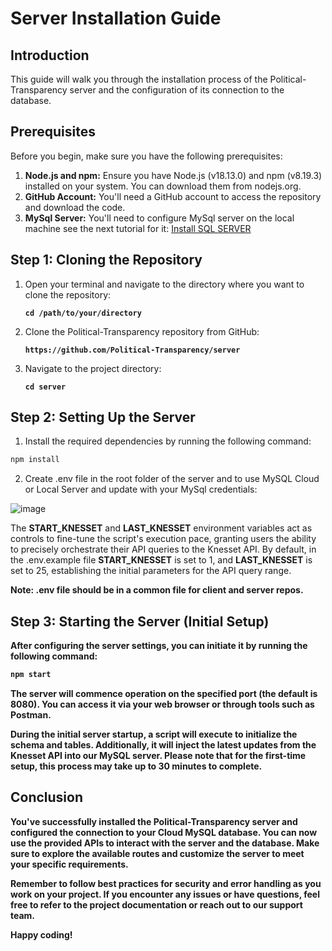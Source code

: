 # Server Installation Guide

## Introduction
This guide will walk you through the installation process of the Political-Transparency server and the configuration of its connection to the database.

## Prerequisites
Before you begin, make sure you have the following prerequisites:

1. **Node.js and npm:** Ensure you have Node.js (v18.13.0) and npm (v8.19.3) installed on your system. You can download them from nodejs.org.
2. **GitHub Account:** You'll need a GitHub account to access the repository and download the code.
3. **MySql Server:** You'll need to configure MySql server on the local machine see the next tutorial for it: [Install SQL SERVER](https://learn.microsoft.com/en-us/sql/linux/sql-server-linux-setup?view=sql-server-ver16)

## Step 1: Cloning the Repository
1. Open your terminal and navigate to the directory where you want to clone the repository:

      **`cd /path/to/your/directory`**

2. Clone the Political-Transparency repository from GitHub:

    **`https://github.com/Political-Transparency/server`**
   
3. Navigate to the project directory:

   **`cd server`**

## Step 2: Setting Up the Server
1. Install the required dependencies by running the following command:

 ```bash
npm install
```

2. Create .env file in the root folder of the server and to use MySQL Cloud or Local Server and update with your MySql credentials:
   
![image](https://github.com/Political-Transparency/server/assets/73185009/d9341117-76c1-416c-8085-e921e48bc6fb)

The **START_KNESSET** and **LAST_KNESSET** environment variables act as controls to fine-tune the script's execution pace, granting users the ability to precisely orchestrate their API queries to the Knesset API. By default, in the .env.example file **START_KNESSET** is set to 1, and **LAST_KNESSET** is set to 25, establishing the initial parameters for the API query range.

<b>Note:<b> .env file should be in a common file for client and server repos.
   

## Step 3: Starting the Server (Initial Setup)
After configuring the server settings, you can initiate it by running the following command:
```bash
npm start
```

The server will commence operation on the specified port (the default is 8080). You can access it via your web browser or through tools such as Postman.

During the initial server startup, a script will execute to initialize the schema and tables. Additionally, it will inject the latest updates from the Knesset API into our MySQL server. Please note that for the first-time setup, this process may take up to 30 minutes to complete.


## Conclusion

You've successfully installed the Political-Transparency server and configured the connection to your Cloud MySQL database. You can now use the provided APIs to interact with the server and the database. Make sure to explore the available routes and customize the server to meet your specific requirements.

Remember to follow best practices for security and error handling as you work on your project. If you encounter any issues or have questions, feel free to refer to the project documentation or reach out to our support team.

Happy coding!
